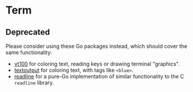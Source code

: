 # Term

## Deprecated

Please consider using these Go packages instead, which should cover the same functionality:

* [vt100](https://github.com/xyproto/vt100) for coloring text, reading keys or drawing terminal "graphics".
* [textoutput](https://github.com/xyproto/textoutput) for coloring text, with tags like `<blue>`.
* [readline](https://github.com/chzyer/readline) for a pure-Go implementation of similar functionality to the C `readline` library.
